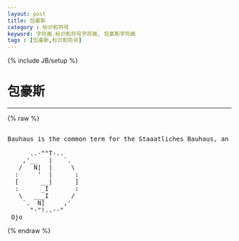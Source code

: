 ```yaml
---
layout: post
title: 包豪斯
category : 标识和符号
keyword: 字符画,标识和符号字符画, 包豪斯字符画
tags : [包豪斯,标识和符号]
---
```

{% include JB/setup %}
# 包豪斯
---
{% raw %}
<pre>

Bauhaus is the common term for the Staaatliches Bauhaus, an art and architecture school in Germany that operated from 1919 to 1933

      ..-&quot;&quot;T-..
    ,&#039;__   |   `.
   /   N|  |     \
  :     &#039;  |      :
  [      __|      ]
  :      _I       :
   \   ___I      /
    `.  N]     ,&#039;
      &quot;-&quot;!..--&quot;
 Ojo </pre>
{% endraw %}
